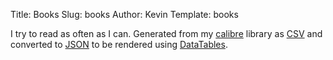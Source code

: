 Title: Books
Slug: books
Author: Kevin
Template: books

I try to read as often as I can.  Generated from my [calibre](https://calibre-ebook.com/) library as [CSV]({static}/media/library/books.csv) and converted to [JSON]({static}/media/library/books.json) to be rendered using [DataTables](https://datatables.net/examples/ajax/custom_data_flat.html).
